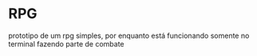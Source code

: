 # RPG

prototipo de um rpg simples, por enquanto está funcionando somente no terminal
fazendo parte de combate
